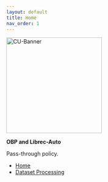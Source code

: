 ```yaml
---
layout: default
title: Home
nav_order: 1
---
```


<img src='https://www.colorado.edu/profiles/express/themes/ucb/images/cu-boulder-logo-text-black.svg' width='250' alt='CU-Banner'>

**OBP and Librec-Auto**

Pass-through policy.

- [Home](index)
- [Dataset Processing](03-projects)
